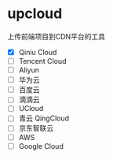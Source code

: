 # upcloud

上传前端项目到CDN平台的工具

- [x] Qiniu Cloud
- [ ] Tencent Cloud
- [ ] Aliyun
- [ ] 华为云
- [ ] 百度云
- [ ] 滴滴云
- [ ] UCloud
- [ ] 青云 QingCloud
- [ ] 京东智联云
- [ ] AWS
- [ ] Google Cloud
